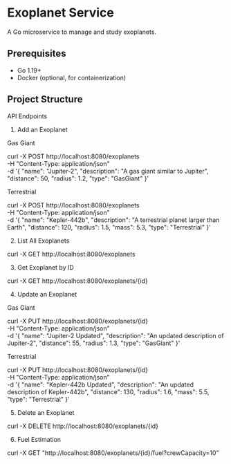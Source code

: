 # Exoplanet Service

A Go microservice to manage and study exoplanets.

## Prerequisites

- Go 1.19+
- Docker (optional, for containerization)

## Project Structure

API Endpoints

1. Add an Exoplanet

Gas Giant

curl -X POST http://localhost:8080/exoplanets \
-H "Content-Type: application/json" \
-d '{
    "name": "Jupiter-2",
    "description": "A gas giant similar to Jupiter",
    "distance": 50,
    "radius": 1.2,
    "type": "GasGiant"
}'

Terrestrial

curl -X POST http://localhost:8080/exoplanets \
-H "Content-Type: application/json" \
-d '{
    "name": "Kepler-442b",
    "description": "A terrestrial planet larger than Earth",
    "distance": 120,
    "radius": 1.5,
    "mass": 5.3,
    "type": "Terrestrial"
}'

2. List All Exoplanets

curl -X GET http://localhost:8080/exoplanets

3. Get Exoplanet by ID

curl -X GET http://localhost:8080/exoplanets/{id}

4. Update an Exoplanet

Gas Giant

curl -X PUT http://localhost:8080/exoplanets/{id} \
-H "Content-Type: application/json" \
-d '{
    "name": "Jupiter-2 Updated",
    "description": "An updated description of Jupiter-2",
    "distance": 55,
    "radius": 1.3,
    "type": "GasGiant"
}'

Terrestrial

curl -X PUT http://localhost:8080/exoplanets/{id} \
-H "Content-Type: application/json" \
-d '{
    "name": "Kepler-442b Updated",
    "description": "An updated description of Kepler-442b",
    "distance": 130,
    "radius": 1.6,
    "mass": 5.5,
    "type": "Terrestrial"
}'


5. Delete an Exoplanet


curl -X DELETE http://localhost:8080/exoplanets/{id}


6. Fuel Estimation

curl -X GET "http://localhost:8080/exoplanets/{id}/fuel?crewCapacity=10"
